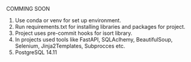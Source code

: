 COMMING SOON

1. Use conda or venv for set up environment.
2. Run requirements.txt for installing libraries and packages for project.
3. Project uses pre-commit hooks for isort library.
4. In projects used tools like FastAPI, SQLAclhemy, BeautifulSoup, Selenium, Jinja2Templates, Subprocces etc.
5. PostgreSQL 14.11 
